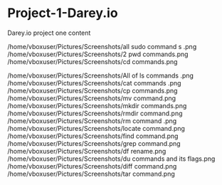 # Project-1-Darey.io
Darey.io project one content


/home/vboxuser/Pictures/Screenshots/all sudo command s .png
/home/vboxuser/Pictures/Screenshots/2  pwd commands.png
/home/vboxuser/Pictures/Screenshots/cd commands.png

/home/vboxuser/Pictures/Screenshots/All of ls commands .png
/home/vboxuser/Pictures/Screenshots/cat commands .png
/home/vboxuser/Pictures/Screenshots/cp commands.png
/home/vboxuser/Pictures/Screenshots/mv command.png
/home/vboxuser/Pictures/Screenshots/mkdir commands.png
/home/vboxuser/Pictures/Screenshots/rmdir command.png
/home/vboxuser/Pictures/Screenshots/rm command .png
/home/vboxuser/Pictures/Screenshots/locate command.png
/home/vboxuser/Pictures/Screenshots/find command.png
/home/vboxuser/Pictures/Screenshots/grep command.png
/home/vboxuser/Pictures/Screenshots/df rename.png
/home/vboxuser/Pictures/Screenshots/du commands and its flags.png
/home/vboxuser/Pictures/Screenshots/diff command.png
/home/vboxuser/Pictures/Screenshots/tar command.png
